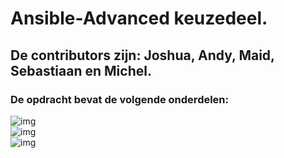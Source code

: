# Ansible-Advanced keuzedeel.

## De contributors zijn: Joshua, Andy, Maid, Sebastiaan en Michel.

### De opdracht bevat de volgende onderdelen:
![img](https://i.imgur.com/xsiaq7y.png) <br>
![img](https://i.imgur.com/1UbG5Ri.png) <br>
![img](https://i.imgur.com/RuOyz2o.png) <br>